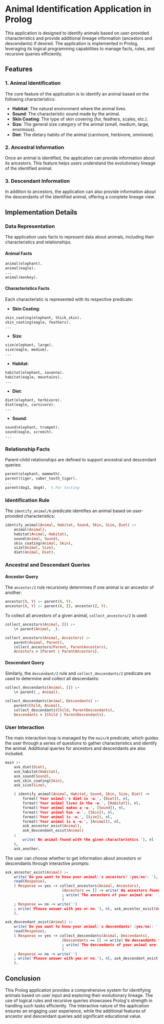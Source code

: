 # Animal Identification Application in Prolog

This application is designed to identify animals based on user-provided characteristics and provide additional lineage information (ancestors and descendants) if desired. The application is implemented in Prolog, leveraging its logical programming capabilities to manage facts, rules, and recursive queries efficiently.

## Features

### 1. Animal Identification

The core feature of the application is to identify an animal based on the following characteristics:
- **Habitat**: The natural environment where the animal lives.
- **Sound**: The characteristic sound made by the animal.
- **Skin Coating**: The type of skin covering (fur, feathers, scales, etc.).
- **Size**: The general size category of the animal (small, medium, large, enormous).
- **Diet**: The dietary habits of the animal (carnivore, herbivore, omnivore).

### 2. Ancestral Information

Once an animal is identified, the application can provide information about its ancestors. This feature helps users understand the evolutionary lineage of the identified animal.

### 3. Descendant Information

In addition to ancestors, the application can also provide information about the descendants of the identified animal, offering a complete lineage view.

## Implementation Details

### Data Representation

The application uses facts to represent data about animals, including their characteristics and relationships.

#### Animal Facts

```prolog
animal(elephant).
animal(eagle).
...
animal(monkey).
```

#### Characteristics Facts

Each characteristic is represented with its respective predicate:

- **Skin Coating**:

```prolog
skin_coating(elephant, thick_skin).
skin_coating(eagle, feathers).
...
```

- **Size**:

```prolog
size(elephant, large).
size(eagle, medium).
...
```

- **Habitat**:

```prolog
habitat(elephant, savanna).
habitat(eagle, mountains).
...
```

- **Diet**:

```prolog
diet(elephant, herbivore).
diet(eagle, carnivore).
...
```

- **Sound**:

```prolog
sound(elephant, trumpet).
sound(eagle, screech).
...
```

### Relationship Facts

Parent-child relationships are defined to support ancestral and descendant queries:

```prolog
parent(elephant, mammoth).
parent(tiger, saber_tooth_tiger).
...
parent(dog3, dog4).  % For testing
```

### Identification Rule

The `identify_animal/6` predicate identifies an animal based on user-provided characteristics:

```prolog
identify_animal(Animal, Habitat, Sound, Skin, Size, Diet) :-
    animal(Animal),
    habitat(Animal, Habitat),
    sound(Animal, Sound),
    skin_coating(Animal, Skin),
    size(Animal, Size),
    diet(Animal, Diet).
```

### Ancestral and Descendant Queries

#### Ancestor Query

The `ancestor/2` rule recursively determines if one animal is an ancestor of another:

```prolog
ancestor(X, Y) :- parent(X, Y).
ancestor(X, Y) :- parent(X, Z), ancestor(Z, Y).
```

To collect all ancestors of a given animal, `collect_ancestors/2` is used:

```prolog
collect_ancestors(Animal, []) :-
    \+ parent(Animal, _).

collect_ancestors(Animal, Ancestors) :-
    parent(Animal, Parent),
    collect_ancestors(Parent, ParentAncestors),
    Ancestors = [Parent | ParentAncestors].
```

#### Descendant Query

Similarly, the `descendant/2` rule and `collect_descendants/2` predicate are used to determine and collect all descendants:

```prolog
collect_descendants(Animal, []) :-
    \+ parent(_, Animal).

collect_descendants(Animal, Descendants) :-
    parent(Child, Animal),
    collect_descendants(Child, ParentDescendants),
    Descendants = [Child | ParentDescendants].
```

### User Interaction

The main interaction loop is managed by the `main/0` predicate, which guides the user through a series of questions to gather characteristics and identify the animal. Additional queries for ancestors and descendants are also included.

```prolog
main :-
    ask_diet(Diet),
    ask_habitat(Habitat),
    ask_sound(Sound),
    ask_skin_coating(Skin),
    ask_size(Size),

    ( identify_animal(Animal, Habitat, Sound, Skin, Size, Diet) -> 
        format('Your animal\'s diet is ~w.', [Diet]), nl,
        format('Your animal lives in the ~w.', [Habitat]), nl,
        format('Your animal makes a ~w.', [Sound]), nl,
        format('Your animal has ~w.', [Skin]), nl,
        format('Your animal is ~w.', [Size]), nl,
        format('Your animal is a ~w.', [Animal]), nl,
        ask_ancestor_exist(Animal),
        ask_descendant_exist(Animal)
    ; 
        write('No animal found with the given characteristics.'), nl 
    ),
    ask_another.
```

The user can choose whether to get information about ancestors or descendants through interactive prompts:

```prolog
ask_ancestor_exist(Animal) :-
    write('Do you want to know your animal\'s ancestors? (yes/no): '),
    read(Response),
    ( Response == yes -> collect_ancestors(Animal, Ancestors),
                          (Ancestors == [] -> write('No ancestors found for your animal.'), nl
                          ; write('The ancestors of your animal are: '), print_list(Ancestors)
                          )
    ; Response == no -> write('')
    ; write('Please answer with yes or no.'), nl, ask_ancestor_exist(Animal)
    ).

ask_descendant_exist(Animal) :-
    write('Do you want to know your animal\'s descendants? (yes/no): '),
    read(Response),
    ( Response == yes -> collect_descendants(Animal, Descendants),
                          (Descendants == [] -> write('No descendants found for your animal.'), nl
                          ; write('The descendants of your animal are: '), print_list(Descendants)
                          )
    ; Response == no -> write('')
    ; write('Please answer with yes or no.'), nl, ask_descendant_exist(Animal)
    ).
```

## Conclusion

This Prolog application provides a comprehensive system for identifying animals based on user input and exploring their evolutionary lineage. The use of logical rules and recursive queries showcases Prolog's strength in handling such tasks efficiently. The interactive nature of the application ensures an engaging user experience, while the additional features of ancestor and descendant queries add significant educational value.
